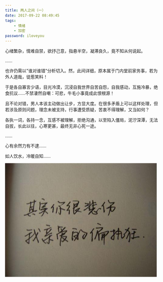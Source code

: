 ```yaml
---
title: 两人之间（一）
date: 2017-09-22 08:49:45
tags: 
    - 情绪
    - 加密
password: iloveyou
---
```


心绪繁杂，情难自禁，欲抒己意，指悬半空，凝滞良久，竟不知从何说起。

……

<!-- more -->

也许仍需以"谁对谁错"分析切入。然，此间详细，原本属于门内堂前家务事，若为外人道哉，徒惹笑料！

于是各自寡言少语，目光冷漠，沉浸自我世界自苦自怨，自我感动，互施冷暴，绝食抗议……不禁凄然自嘲：可悲，牛毛小事竟成此恨根源！

且不论对错，男人本该主动做出让步，方显大度。在很多矛盾上可以这样处理，但若涉及原则问题，理念未被支持，行事遭受质疑，苦衷不得理解，又当如何？

各执一词，各持一念，互感不被理解，拒绝沟通，以至陷入僵局，泥泞深潭，无法自拔，长此以往，心寒更甚，最终无非心死一途。

……

心有余然力有不逮……

如人饮水，冷暖自知……

![待此间事了，携你看尽人间繁华...](/images/sad.jpg)
